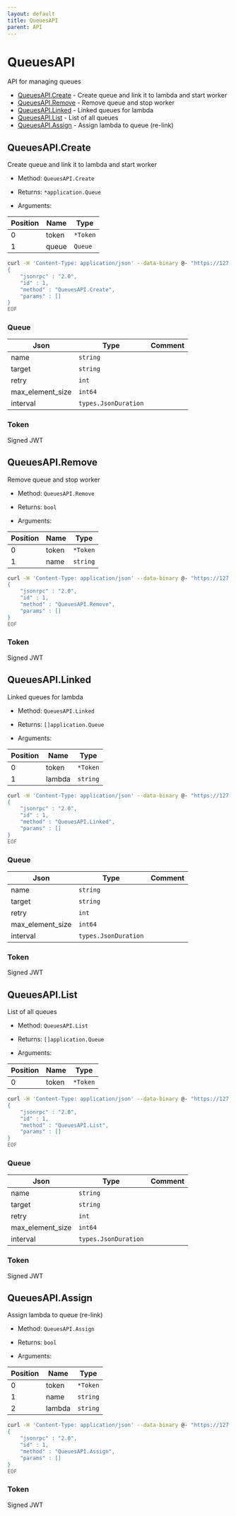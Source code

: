 ```yaml
---
layout: default
title: QueuesAPI
parent: API
---
```


# QueuesAPI

API for managing queues


* [QueuesAPI.Create](#queuesapicreate) - Create queue and link it to lambda and start worker
* [QueuesAPI.Remove](#queuesapiremove) - Remove queue and stop worker
* [QueuesAPI.Linked](#queuesapilinked) - Linked queues for lambda
* [QueuesAPI.List](#queuesapilist) - List of all queues
* [QueuesAPI.Assign](#queuesapiassign) - Assign lambda to queue (re-link)



## QueuesAPI.Create

Create queue and link it to lambda and start worker

* Method: `QueuesAPI.Create`
* Returns: `*application.Queue`

* Arguments:

| Position | Name | Type |
|----------|------|------|
| 0 | token | `*Token` |
| 1 | queue | `Queue` |

```bash
curl -H 'Content-Type: application/json' --data-binary @- "https://127.0.0.1:3434/u/" <<EOF
{
    "jsonrpc" : "2.0",
    "id" : 1,
    "method" : "QueuesAPI.Create",
    "params" : []
}
EOF
```

### Queue


| Json | Type | Comment |
|------|------|---------|
| name | `string` |  |
| target | `string` |  |
| retry | `int` |  |
| max_element_size | `int64` |  |
| interval | `types.JsonDuration` |  |

### Token


Signed JWT

## QueuesAPI.Remove

Remove queue and stop worker

* Method: `QueuesAPI.Remove`
* Returns: `bool`

* Arguments:

| Position | Name | Type |
|----------|------|------|
| 0 | token | `*Token` |
| 1 | name | `string` |

```bash
curl -H 'Content-Type: application/json' --data-binary @- "https://127.0.0.1:3434/u/" <<EOF
{
    "jsonrpc" : "2.0",
    "id" : 1,
    "method" : "QueuesAPI.Remove",
    "params" : []
}
EOF
```

### Token


Signed JWT

## QueuesAPI.Linked

Linked queues for lambda

* Method: `QueuesAPI.Linked`
* Returns: `[]application.Queue`

* Arguments:

| Position | Name | Type |
|----------|------|------|
| 0 | token | `*Token` |
| 1 | lambda | `string` |

```bash
curl -H 'Content-Type: application/json' --data-binary @- "https://127.0.0.1:3434/u/" <<EOF
{
    "jsonrpc" : "2.0",
    "id" : 1,
    "method" : "QueuesAPI.Linked",
    "params" : []
}
EOF
```

### Queue


| Json | Type | Comment |
|------|------|---------|
| name | `string` |  |
| target | `string` |  |
| retry | `int` |  |
| max_element_size | `int64` |  |
| interval | `types.JsonDuration` |  |

### Token


Signed JWT

## QueuesAPI.List

List of all queues

* Method: `QueuesAPI.List`
* Returns: `[]application.Queue`

* Arguments:

| Position | Name | Type |
|----------|------|------|
| 0 | token | `*Token` |

```bash
curl -H 'Content-Type: application/json' --data-binary @- "https://127.0.0.1:3434/u/" <<EOF
{
    "jsonrpc" : "2.0",
    "id" : 1,
    "method" : "QueuesAPI.List",
    "params" : []
}
EOF
```

### Queue


| Json | Type | Comment |
|------|------|---------|
| name | `string` |  |
| target | `string` |  |
| retry | `int` |  |
| max_element_size | `int64` |  |
| interval | `types.JsonDuration` |  |

### Token


Signed JWT

## QueuesAPI.Assign

Assign lambda to queue (re-link)

* Method: `QueuesAPI.Assign`
* Returns: `bool`

* Arguments:

| Position | Name | Type |
|----------|------|------|
| 0 | token | `*Token` |
| 1 | name | `string` |
| 2 | lambda | `string` |

```bash
curl -H 'Content-Type: application/json' --data-binary @- "https://127.0.0.1:3434/u/" <<EOF
{
    "jsonrpc" : "2.0",
    "id" : 1,
    "method" : "QueuesAPI.Assign",
    "params" : []
}
EOF
```

### Token


Signed JWT